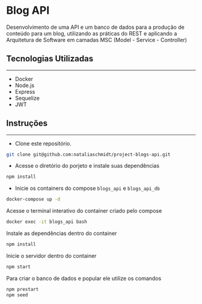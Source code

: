 # Blog API

Desenvolvimento de uma API e um banco de dados para a produção de conteúdo para um blog, utilizando as práticas do REST e aplicando a Arquitetura de Software em camadas MSC (Model - Service - Controller)

## Tecnologias Utilizadas
<hr>

- Docker
- Node.js
- Express
- Sequelize
- JWT

## Instruções
<hr>

- Clone este repositório.

```bash
git clone git@github.com:nataliaschmidt/project-blogs-api.git
```
- Acesse o diretório do porjeto e instale suas dependências
```bash
npm install
```

- Inicie os containers do compose `blogs_api` e `blogs_api_db`
```bash
docker-compose up -d
```

Acesse o terminal interativo do container criado pelo compose
```bash
docker exec -it blogs_api bash
```

Instale as dependências dentro do container
```bash
npm install
```

Inicie o servidor dentro do container
```bash
npm start
```

Para criar o banco de dados e popular ele utilize os comandos
```bash
npm prestart
npm seed
```